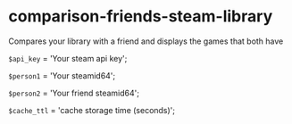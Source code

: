 # comparison-friends-steam-library
Compares your library with a friend and displays the games that both have

`$api_key` = 'Your steam api key';

`$person1` = 'Your steamid64';

`$person2` = 'Your friend steamid64';

`$cache_ttl` = 'cache storage time (seconds)';
